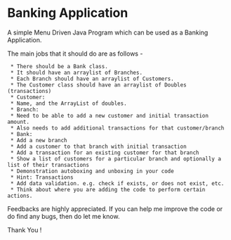 # Banking Application

A simple Menu Driven Java Program which can be used as a Banking Application.

The main jobs that it should do are as follows -

     * There should be a Bank class.
     * It should have an arraylist of Branches.
     * Each Branch should have an arraylist of Customers.
     * The Customer class should have an arraylist of Doubles (transactions)
     * Customer:
     * Name, and the ArrayList of doubles.
     * Branch:
     * Need to be able to add a new customer and initial transaction amount.
     * Also needs to add additional transactions for that customer/branch
     * Bank:
     * Add a new branch
     * Add a customer to that branch with initial transaction
     * Add a transaction for an existing customer for that branch
     * Show a list of customers for a particular branch and optionally a list of their transactions
     * Demonstration autoboxing and unboxing in your code
     * Hint: Transactions
     * Add data validation. e.g. check if exists, or does not exist, etc.
     * Think about where you are adding the code to perform certain actions.
  
Feedbacks are highly appreciated. If you can help me improve the code or do find any bugs, then do let me know.

Thank You !
